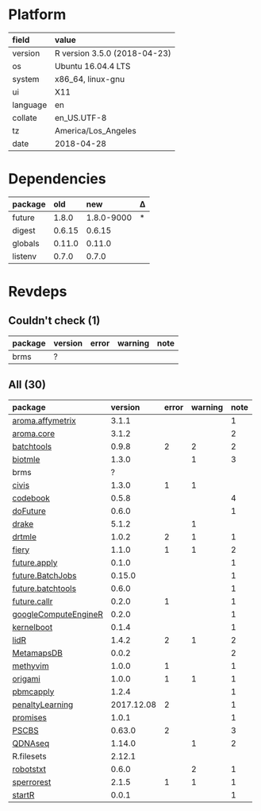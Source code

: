 # Platform

|field    |value                        |
|:--------|:----------------------------|
|version  |R version 3.5.0 (2018-04-23) |
|os       |Ubuntu 16.04.4 LTS           |
|system   |x86_64, linux-gnu            |
|ui       |X11                          |
|language |en                           |
|collate  |en_US.UTF-8                  |
|tz       |America/Los_Angeles          |
|date     |2018-04-28                   |

# Dependencies

|package |old    |new        |Δ  |
|:-------|:------|:----------|:--|
|future  |1.8.0  |1.8.0-9000 |*  |
|digest  |0.6.15 |0.6.15     |   |
|globals |0.11.0 |0.11.0     |   |
|listenv |0.7.0  |0.7.0      |   |

# Revdeps

## Couldn't check (1)

|package |version |error |warning |note |
|:-------|:-------|:-----|:-------|:----|
|brms    |?       |      |        |     |

## All (30)

|package                                                  |version    |error |warning |note |
|:--------------------------------------------------------|:----------|:-----|:-------|:----|
|[aroma.affymetrix](problems.md#aromaaffymetrix)          |3.1.1      |      |        |1    |
|[aroma.core](problems.md#aromacore)                      |3.1.2      |      |        |2    |
|[batchtools](problems.md#batchtools)                     |0.9.8      |2     |2       |2    |
|[biotmle](problems.md#biotmle)                           |1.3.0      |      |1       |3    |
|brms                                                     |?          |      |        |     |
|[civis](problems.md#civis)                               |1.3.0      |1     |1       |     |
|[codebook](problems.md#codebook)                         |0.5.8      |      |        |4    |
|[doFuture](problems.md#dofuture)                         |0.6.0      |      |        |1    |
|[drake](problems.md#drake)                               |5.1.2      |      |1       |     |
|[drtmle](problems.md#drtmle)                             |1.0.2      |2     |1       |1    |
|[fiery](problems.md#fiery)                               |1.1.0      |1     |1       |2    |
|[future.apply](problems.md#futureapply)                  |0.1.0      |      |        |1    |
|[future.BatchJobs](problems.md#futurebatchjobs)          |0.15.0     |      |        |1    |
|[future.batchtools](problems.md#futurebatchtools)        |0.6.0      |      |        |1    |
|[future.callr](problems.md#futurecallr)                  |0.2.0      |1     |        |1    |
|[googleComputeEngineR](problems.md#googlecomputeenginer) |0.2.0      |      |        |1    |
|[kernelboot](problems.md#kernelboot)                     |0.1.4      |      |        |1    |
|[lidR](problems.md#lidr)                                 |1.4.2      |2     |1       |2    |
|[MetamapsDB](problems.md#metamapsdb)                     |0.0.2      |      |        |2    |
|[methyvim](problems.md#methyvim)                         |1.0.0      |1     |        |1    |
|[origami](problems.md#origami)                           |1.0.0      |1     |1       |1    |
|[pbmcapply](problems.md#pbmcapply)                       |1.2.4      |      |        |1    |
|[penaltyLearning](problems.md#penaltylearning)           |2017.12.08 |2     |        |1    |
|[promises](problems.md#promises)                         |1.0.1      |      |        |1    |
|[PSCBS](problems.md#pscbs)                               |0.63.0     |2     |        |3    |
|[QDNAseq](problems.md#qdnaseq)                           |1.14.0     |      |1       |2    |
|R.filesets                                               |2.12.1     |      |        |     |
|[robotstxt](problems.md#robotstxt)                       |0.6.0      |      |2       |1    |
|[sperrorest](problems.md#sperrorest)                     |2.1.5      |1     |1       |1    |
|[startR](problems.md#startr)                             |0.0.1      |      |        |1    |

